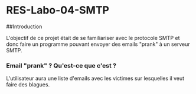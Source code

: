# RES-Labo-04-SMTP

##Introduction

L'objectif de ce projet était de se familiariser avec le protocole SMTP et donc faire un programme pouvant envoyer des emails "prank" à un serveur SMTP.

### Email "prank" ? Qu'est-ce que c'est ?

L'utilisateur aura une liste d'emails avec les victimes sur lesquelles il veut faire des blagues.
